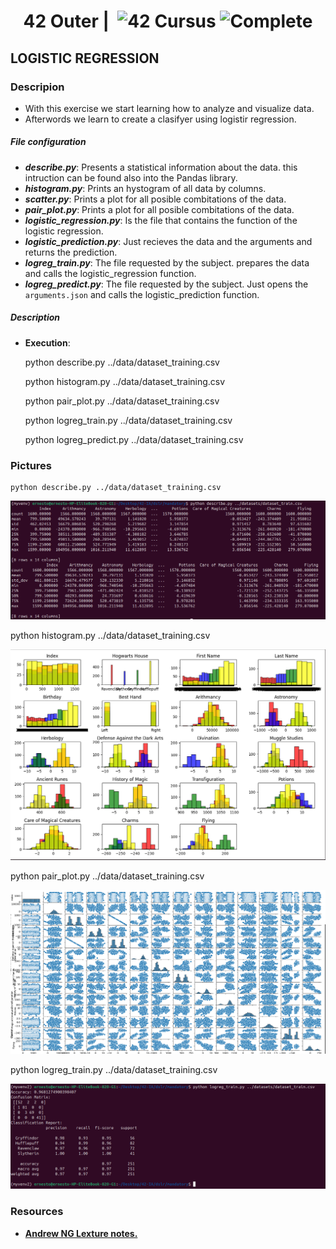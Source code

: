 <!--HEADER-->
<h1 align="center"> 42 Outer | 
 <picture>
  <source media="(prefers-color-scheme: dark)" srcset="https://cdn.simpleicons.org/42/white">
  <img alt="42" width=40 align="top" src="https://cdn.simpleicons.org/42/Black">
 </picture>
 Cursus 
 <img alt="Complete" src="https://raw.githubusercontent.com/Mqxx/GitHub-Markdown/main/blockquotes/badge/dark-theme/complete.svg">
</h1>
<!--FINISH HEADER-->

## LOGISTIC REGRESSION

### Descripion
- With this exercise we start learning how to analyze and visualize data.
- Afterwords we learn to create a clasifyer using logistir regression.
##### File configuration
- **_describe.py_**: Presents a statistical information about the data. this intruction can be found also into the Pandas library.
- **_histogram.py_**: Prints an hystogram of all data by columns.
- **_scatter.py_**: Prints a plot for all posible combitations of the data.
- **_pair_plot.py_**: Prints a plot for all posible combitations of the data.
- **_logistic_regression.py_**: Is the file that contains the function of the logistic regression.
- **_logistic_prediction.py_**: Just recieves the data and the arguments and returns the prediction.
- **_logreg_train.py_**: The file requested by the subject. prepares the data and calls the logistic_regression function.
- **_logreg_predict.py_**: The file requested by the subject. Just opens the `arguments.json`  and calls the logistic_prediction function.


##### Description
- **Execution**: 
    
    python describe.py ../data/dataset_training.csv

    python histogram.py ../data/dataset_training.csv

    python pair_plot.py ../data/dataset_training.csv

    python logreg_train.py ../data/dataset_training.csv

    python logreg_predict.py ../data/dataset_training.csv


### Pictures
    python describe.py ../data/dataset_training.csv
<p>
  <img src="./pictures/Screenshot from 2025-02-22 09-36-44.png">
</p>
    python histogram.py ../data/dataset_training.csv
<p>
  <img src="./pictures/Screenshot from 2025-02-22 15-45-44.png">
</p>
    python pair_plot.py ../data/dataset_training.csv
<p>
  <img src="./pictures/Screenshot from 2025-02-22 15-49-59.png">
</p>
    python logreg_train.py ../data/dataset_training.csv
<p>
  <img src="./pictures/Screenshot from 2025-02-22 15-53-46.png">
</p>

### Resources

* **[Andrew NG Lexture notes.](https://sgfin.github.io/files/notes/CS229_Lecture_Notes.pdf)**


